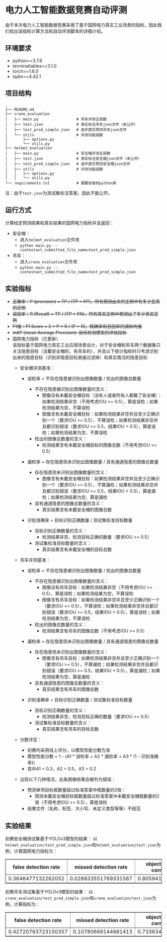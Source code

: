 # 电力人工智能数据竞赛自动评测

由于本次电力人工智能数据竞赛采用了基于国网电力真实工业场景的指标，因此我们给出该指标计算方法和自动评测脚本的详细介绍。

## 环境要求
* python==3.7.6
* terminaltables==3.1.0  
* torch==1.6.0
* tqdm==4.42.1

## 项目结构
```
.
├── README.md
├── crane_evaluation
│   ├── main.py                 # 吊车评测主函数
│   ├── test.json               # 真实标注吊车json文件（未公开）
│   ├── test_pred_simple.json   # 选手提交预测吊车json文件
│   └── utils                   # 评测功能函数
│       ├── options.py
│       └── utils.py
├── helmet_evaluation
│   ├── main.py                 # 安全帽评测主函数
│   ├── test.json               # 真实标注安全帽json文件（未公开）
│   ├── test_pred_simple.json   # 选手提交预测安全帽json文件
│   ├── utils                   # 评测功能函数
│   │   ├── options.py
│   │   └── utils.py
└── requirements.txt            # 需要安装的python库
```
注：由于`test.json`为测试集标注答案，因此不能公开。

## 运行方式
计算给定预测结果和真实结果的国网电力指标并且返回：
* 安全帽：  
  * 进入`helmet_evaluation`文件夹  
  * `python main.py --contestant_submitted_file_name=test_pred_simple.json`  
* 吊车：  
  * 进入`crane_evaluation`文件夹  
  * `python main.py --contestant_submitted_file_name=test_pred_simple.json`

## 实验指标 
* ~~正确率：P (precision) = TP / (TP + FP)，所有预测出来的正例中有多少是真的正例~~
* ~~召回率：R (Recall) = TP / (TP + FN)，所有真实正例中预测出了多少真实正例~~  
* ~~F1值：F1 Score = 2 * P * R / (P + R)，精确率和召回率的调和均值~~ 
* ~~mAP (mean Average Precision): 目标检测模型的评估指标~~
* 国网电力指标（已更新）  
 该指标基于国网电力真实工业应用场景设计，对于安全帽和吊车两个数据集只关注隐患目标（没戴安全帽的，有吊车的），并且以下统计指标时只考虑识别出来的隐患目标（识别非隐患目标直接过滤掉）和真实情况的隐患目标
    * 安全帽评测基准：
        * 误检率 = 不存在隐患被识别出图像数量 / 检出的图像总数量
            * 不存在隐患被识别出图像数量的含义：
                * 图像没有未戴安全帽目标（没有人或者所有人都戴了安全帽）：如果检测结果非空（不用考虑IOU >= 0.5），算是误检；如果检测结果为空，不算误检
                * 图像含有未戴安全帽目标：如果检测结果非空并且至少正确识别一个（要求IOU >= 0.5），不算误检；如果检测结果非空并且都识别错误（要求IOU >= 0.5，结果IOU < 0.5），算是误检；如果检测结果为空，不算误检
            * 检出的图像总数量的含义：
                * 检测结果含有未戴安全帽目标的图像总数（不用考虑IOU >= 0.5）
        
        * 漏检率 = 存在隐患但未识别出图像数量 / 具有通道隐患的图像总数量
            * 存在隐患但未识别出图像数量的含义：
                * 图像含有未戴安全帽目标：如果检测结果非空并且至少正确识别一个（要求IOU >= 0.5），不算漏检；如果检测结果非空并且都识别错误（要求IOU >= 0.5，结果IOU < 0.5），算是漏检；如果检测结果为空，算是漏检
            * 具有通道隐患的图像总数量的含义：
                * 真实结果含有未戴安全帽的图像总数
        
        * 识别准确率 = 目标识别正确数量 / 测试集标准目标数量
            * 目标识别正确数量的含义：
                * 检测结果非空，检测目标正确的数量（要求IOU >= 0.5）
            * 测试集标准目标数量的含义：
                * 真实结果含有未戴安全帽的目标总数

    * 吊车评测基准：
         * 误检率 = 不存在隐患被识别出图像数量 / 检出的图像总数量
            * 不存在隐患被识别出图像数量的含义：
                * 图像没有吊车目标：如果检测结果非空（不用考虑IOU >= 0.5），算是误检；如果检测结果为空，不算误检
                * 图像含有吊车目标：如果检测结果非空并且至少正确识别一个（要求IOU >= 0.5），不算误检；如果检测结果非空并且都识别错误（要求IOU >= 0.5，结果IOU < 0.5），算是误检；如果检测结果为空，不算误检
            * 检出的图像总数量的含义：
                * 检测结果含有吊车的图像总数（不用考虑IOU >= 0.5）

         * 漏检率 = 存在隐患但未识别出图像数量 / 具有通道隐患的图像总数量
            * 存在隐患但未识别出图像数量的含义：
                * 图像含有吊车目标：如果检测结果非空并且至少正确识别一个（要求IOU >= 0.5），不算漏检；如果检测结果非空并且都识别错误（要求IOU >= 0.5，结果IOU < 0.5），算是漏检；如果检测结果为空，算是漏检
            * 具有通道隐患的图像总数量的含义：
                * 真实结果含有吊车的图像总数
         
         * 识别准确率 = 目标识别正确数量 / 测试集标准目标数量
            * 目标识别正确数量的含义：
                * 检测结果非空，检测目标正确的数量（要求IOU >= 0.5）
            * 测试集标准目标数量的含义：
                * 真实结果含有吊车的目标总数

    * 分数评定：
        * 初赛均采用线上评分，以模型性能分数为准
        * 模型性能分数 = 1 - (A1 * 误检率 + A2 * 漏检率 + A3 * (1 - 识别准确率))
        * 其中A1 = 0.3，A2 = 0.5，A3 = 0.2

     * 出现以下几种情况，此条图像结果会被判为错误：
        * 预测单项目标框数量超过标准答案中框数量的2倍：
            * 预测未戴安全帽目标框数量超过标准答案中未戴安全帽框数量的2倍（不用考虑IOU >= 0.5），算是误检
       * 结果文件（名称、标签、大小写、未定义类型等等）不规范

## 实验结果
初赛安全帽测试集基于YOLOv3模型的结果：
以`helmet_evaluation/test_pred_simple.json`和`helmet_evaluation/test.json`为例，计算国网电力指标为： 
<div class="table">
<table border="1" cellspacing="0" cellpadding="10" width="100%">
<thead>
<tr class="firstHead">  
<th colspan="1" rowspan="1">false detection rate</th> <th>missed detection rate</th> <th>object detection correct rate</th> <th>sgcc helmet image score</th>
 </tr>
</thead>
<tbody>
<tr>
<td>0.3646477132262052</td>
<td>0.028833551769331587</td> <td>0.8059418457648546</td> <td>0.8373772793004436</td>
</tr>
</tbody>
</table>
</div>

初赛吊车测试集基于YOLOv3模型的结果：
以`crane_evaluation/test_pred_simple.json`和`crane_evaluation/test.json`为例，计算指标为： 
<div class="table">
<table border="1" cellspacing="0" cellpadding="10" width="100%">
<thead>
<tr class="firstHead">  
<th colspan="1" rowspan="1">false detection rate</th> <th>missed detection rate</th> <th>object detection correct rate</th> <th>sgcc crane image score</th>
 </tr>
</thead>
<tbody>
<tr>
<td>0.42720763723150357</td>
<td>0.10780669144981413</td> <td>0.7336343115124153</td> <td>0.7646612254081249</td>
</tr>
</tbody>
</table>
</div>